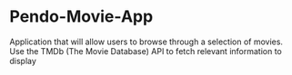 # Pendo-Movie-App
Application that will allow users to browse through a selection of movies. Use the TMDb (The Movie Database) API to fetch relevant information to display

